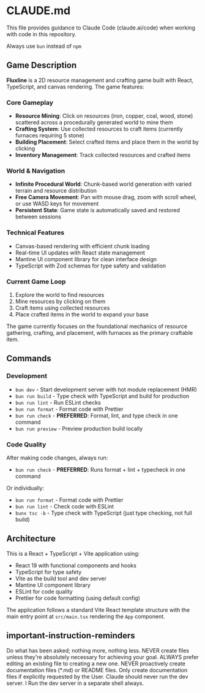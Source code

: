 # CLAUDE.md

This file provides guidance to Claude Code (claude.ai/code) when working with code in this repository.

Always use `bun` instead of `npm`

## Game Description

**Fluxline** is a 2D resource management and crafting game built with React, TypeScript, and canvas rendering. The game features:

### Core Gameplay
- **Resource Mining**: Click on resources (iron, copper, coal, wood, stone) scattered across a procedurally generated world to mine them
- **Crafting System**: Use collected resources to craft items (currently furnaces requiring 5 stone)
- **Building Placement**: Select crafted items and place them in the world by clicking
- **Inventory Management**: Track collected resources and crafted items

### World & Navigation
- **Infinite Procedural World**: Chunk-based world generation with varied terrain and resource distribution
- **Free Camera Movement**: Pan with mouse drag, zoom with scroll wheel, or use WASD keys for movement
- **Persistent State**: Game state is automatically saved and restored between sessions

### Technical Features
- Canvas-based rendering with efficient chunk loading
- Real-time UI updates with React state management
- Mantine UI component library for clean interface design
- TypeScript with Zod schemas for type safety and validation

### Current Game Loop
1. Explore the world to find resources
2. Mine resources by clicking on them
3. Craft items using collected resources
4. Place crafted items in the world to expand your base

The game currently focuses on the foundational mechanics of resource gathering, crafting, and placement, with furnaces as the primary craftable item.

## Commands

### Development

- `bun dev` - Start development server with hot module replacement (HMR)
- `bun run build` - Type check with TypeScript and build for production
- `bun run lint` - Run ESLint checks
- `bun run format` - Format code with Prettier
- `bun run check` - **PREFERRED**: Format, lint, and type check in one command
- `bun run preview` - Preview production build locally

### Code Quality

After making code changes, always run:

- `bun run check` - **PREFERRED**: Runs format + lint + typecheck in one command

Or individually:

- `bun run format` - Format code with Prettier
- `bun run lint` - Check code with ESLint
- `bunx tsc -b` - Type check with TypeScript (just type checking, not full build)

## Architecture

This is a React + TypeScript + Vite application using:

- React 19 with functional components and hooks
- TypeScript for type safety
- Vite as the build tool and dev server
- Mantine UI component library
- ESLint for code quality
- Prettier for code formatting (using default config)

The application follows a standard Vite React template structure with the main entry point at `src/main.tsx` rendering the `App` component.

## important-instruction-reminders

Do what has been asked; nothing more, nothing less.
NEVER create files unless they're absolutely necessary for achieving your goal.
ALWAYS prefer editing an existing file to creating a new one.
NEVER proactively create documentation files (\*.md) or README files. Only create documentation files if explicitly requested by the User.
Claude should never run the dev server. I Run the dev server in a separate shell always.
